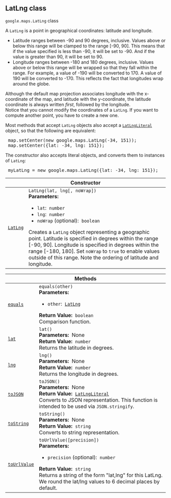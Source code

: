 
<h2 id="LatLng">LatLng class</h2>
<p>
<code><span itemprop="path">google.maps</span>.<span itemprop="name">LatLng</span></code>
class
</p>
<p>A <code>LatLng</code> is a point in geographical coordinates: latitude and longitude.<br> </p><ul> <li>Latitude ranges between -90 and 90 degrees, inclusive. Values above or below this range will be clamped to the range [-90, 90]. This means that if the value specified is less than -90, it will be set to -90. And if the value is greater than 90, it will be set to 90.</li> <li>Longitude ranges between -180 and 180 degrees, inclusive. Values above or below this range will be wrapped so that they fall within the range. For example, a value of -190 will be converted to 170. A value of 190 will be converted to -170. This reflects the fact that longitudes wrap around the globe.</li> </ul> Although the default map projection associates longitude with the x-coordinate of the map, and latitude with the y-coordinate, the latitude coordinate is always written <em>first</em>, followed by the longitude.<br> Notice that you cannot modify the coordinates of a <code>LatLng</code>. If you want to compute another point, you have to create a new one.<br> <p> Most methods that accept <code>LatLng</code> objects also accept a <code><a href="LatLngLiteral.md">LatLngLiteral</a></code> object, so that the following are equivalent: </p><pre><div class="devsite-code-button-wrapper"><div class="devsite-code-button gc-analytics-event material-icons devsite-dark-code-button" data-category="Site-Wide Custom Events" data-label="Dark Code Toggle" track-type="exampleCode" track-name="darkCodeToggle" tabindex="0" role="button" data-tooltip-align="b,c" data-tooltip="Dark code theme" aria-label="Dark code theme" data-title="Dark code theme"></div></div> map.setCenter(new google.maps.LatLng(-34, 151));<br> map.setCenter({lat: -34, lng: 151}); </pre> <p> The constructor also accepts literal objects, and converts them to instances of <code>LatLng</code>: </p><pre><div class="devsite-code-button-wrapper"><div class="devsite-code-button gc-analytics-event material-icons devsite-dark-code-button" data-category="Site-Wide Custom Events" data-label="Dark Code Toggle" track-type="exampleCode" track-name="darkCodeToggle" tabindex="0" role="button" data-tooltip-align="b,c" data-tooltip="Dark code theme" aria-label="Dark code theme" data-title="Dark code theme"></div></div> myLatLng = new google.maps.LatLng({lat: -34, lng: 151}); </pre><p></p>
<div class="devsite-table-wrapper"><table class="constructors responsive" summary="class LatLng - Constructor">
<thead>
<tr><th colspan="2" id="LatLng.constructor">Constructor</th>
</tr></thead>
<tbody>
<tr>
<td><code><a class="secret-link" href="#LatLng.constructor"><span>LatLng</span></a></code></td>
<td><div><code>LatLng(lat, lng[, noWrap])</code></div>
<div class="desc"><strong>Parameters:</strong>&nbsp; <ul>
<li><code>lat</code>:&nbsp; <code>number</code></li>
<li><code>lng</code>:&nbsp; <code>number</code></li>
<li><code>noWrap</code> (optional):&nbsp; <code>boolean</code></li>
</ul></div>
<div class="desc">Creates a <code>LatLng</code> object representing a geographic point. Latitude is specified in degrees within the range [-90, 90]. Longitude is specified in degrees within the range [-180, 180]. Set <code>noWrap</code> to <code>true</code> to enable values outside of this range. Note the ordering of latitude and longitude.</div></td>
</tr>
</tbody>
</table></div>
<div class="devsite-table-wrapper"><table class="methods responsive" summary="class LatLng - Methods">
<thead>
<tr><th colspan="2">Methods</th>
</tr></thead>
<tbody>
<tr id="LatLng.equals">
<td itemprop="property"><code><a class="secret-link" href="#LatLng.equals"><span>equals</span></a></code></td>
<td><div><code>equals(other)</code></div>
<div class="desc"><strong>Parameters:</strong>&nbsp; <ul>
<li><code>other</code>:&nbsp; <code><a href="LatLng.md">LatLng</a></code></li>
</ul></div>
<div class="desc"><strong>Return Value:</strong>&nbsp; <code>boolean</code></div>
<div class="desc">Comparison function.</div></td>
</tr>
<tr id="LatLng.lat">
<td itemprop="property"><code><a class="secret-link" href="#LatLng.lat"><span>lat</span></a></code></td>
<td><div><code>lat()</code></div>
<div class="desc"><strong>Parameters:</strong>&nbsp; None</div>
<div class="desc"><strong>Return Value:</strong>&nbsp; <code>number</code></div>
<div class="desc">Returns the latitude in degrees.</div></td>
</tr>
<tr id="LatLng.lng">
<td itemprop="property"><code><a class="secret-link" href="#LatLng.lng"><span>lng</span></a></code></td>
<td><div><code>lng()</code></div>
<div class="desc"><strong>Parameters:</strong>&nbsp; None</div>
<div class="desc"><strong>Return Value:</strong>&nbsp; <code>number</code></div>
<div class="desc">Returns the longitude in degrees.</div></td>
</tr>
<tr id="LatLng.toJSON">
<td itemprop="property"><code><a class="secret-link" href="#LatLng.toJSON"><span>toJSON</span></a></code></td>
<td><div><code>toJSON()</code></div>
<div class="desc"><strong>Parameters:</strong>&nbsp; None</div>
<div class="desc"><strong>Return Value:</strong>&nbsp; <code><a href="LatLngLiteral.md">LatLngLiteral</a></code></div>
<div class="desc">Converts to JSON representation. This function is intended to be used via <code>JSON.stringify</code>.</div></td>
</tr>
<tr id="LatLng.toString">
<td itemprop="property"><code><a class="secret-link" href="#LatLng.toString"><span>toString</span></a></code></td>
<td><div><code>toString()</code></div>
<div class="desc"><strong>Parameters:</strong>&nbsp; None</div>
<div class="desc"><strong>Return Value:</strong>&nbsp; <code>string</code></div>
<div class="desc">Converts to string representation.</div></td>
</tr>
<tr id="LatLng.toUrlValue">
<td itemprop="property"><code><a class="secret-link" href="#LatLng.toUrlValue"><span>toUrlValue</span></a></code></td>
<td><div><code>toUrlValue([precision])</code></div>
<div class="desc"><strong>Parameters:</strong>&nbsp; <ul>
<li><code>precision</code> (optional):&nbsp; <code>number</code></li>
</ul></div>
<div class="desc"><strong>Return Value:</strong>&nbsp; <code>string</code></div>
<div class="desc">Returns a string of the form "lat,lng" for this LatLng. We round the lat/lng values to 6 decimal places by default.</div></td>
</tr>
</tbody>
</table></div>
<script src="replace_links.js"></script>
